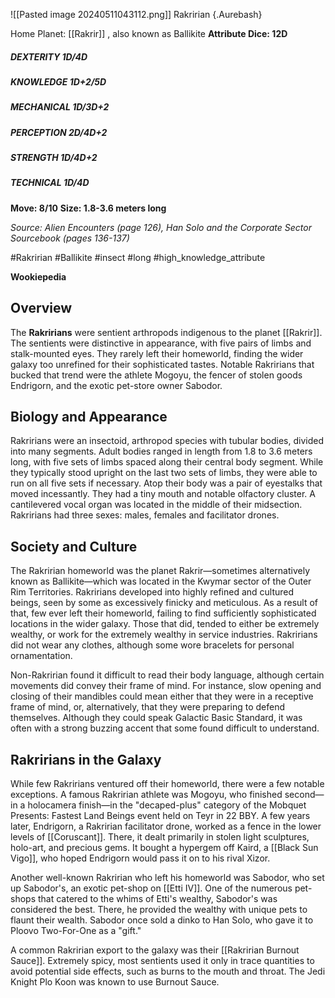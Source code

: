 ![[Pasted image 20240511043112.png]]
Rakririan {.Aurebash}

Home Planet: [[Rakrir]] , also known as Ballikite
**Attribute Dice: 12D**
##### DEXTERITY 1D/4D
##### KNOWLEDGE 1D+2/5D
##### MECHANICAL 1D/3D+2
##### PERCEPTION 2D/4D+2
##### STRENGTH 1D/4D+2
##### TECHNICAL 1D/4D
**Move: 8/10**
**Size: 1.8-3.6 meters long**

*Source: Alien Encounters (page 126), Han Solo and the Corporate Sector Sourcebook (pages 136-137)*

#Rakririan #Ballikite #insect #long
#high_knowledge_attribute 

**Wookiepedia**

## Overview

The **Rakririans** were sentient arthropods indigenous to the planet [[Rakrir]]. The sentients were distinctive in appearance, with five pairs of limbs and stalk-mounted eyes. They rarely left their homeworld, finding the wider galaxy too unrefined for their sophisticated tastes. Notable Rakririans that bucked that trend were the athlete Mogoyu, the fencer of stolen goods Endrigorn, and the exotic pet-store owner Sabodor.

## Biology and Appearance

Rakririans were an insectoid, arthropod species with tubular bodies, divided into many segments. Adult bodies ranged in length from 1.8 to 3.6 meters long, with five sets of limbs spaced along their central body segment. While they typically stood upright on the last two sets of limbs, they were able to run on all five sets if necessary. Atop their body was a pair of eyestalks that moved incessantly. They had a tiny mouth and notable olfactory cluster. A cantilevered vocal organ was located in the middle of their midsection. Rakririans had three sexes: males, females and facilitator drones.

## Society and Culture

The Rakririan homeworld was the planet Rakrir—sometimes alternatively known as Ballikite—which was located in the Kwymar sector of the Outer Rim Territories. Rakririans developed into highly refined and cultured beings, seen by some as excessively finicky and meticulous. As a result of that, few ever left their homeworld, failing to find sufficiently sophisticated locations in the wider galaxy. Those that did, tended to either be extremely wealthy, or work for the extremely wealthy in service industries. Rakririans did not wear any clothes, although some wore bracelets for personal ornamentation.

Non-Rakririan found it difficult to read their body language, although certain movements did convey their frame of mind. For instance, slow opening and closing of their mandibles could mean either that they were in a receptive frame of mind, or, alternatively, that they were preparing to defend themselves. Although they could speak Galactic Basic Standard, it was often with a strong buzzing accent that some found difficult to understand.

## Rakririans in the Galaxy

While few Rakririans ventured off their homeworld, there were a few notable exceptions. A famous Rakririan athlete was Mogoyu, who finished second—in a holocamera finish—in the "decaped-plus" category of the Mobquet Presents: Fastest Land Beings event held on Teyr in 22 BBY. A few years later, Endrigorn, a Rakririan facilitator drone, worked as a fence in the lower levels of [[Coruscant]]. There, it dealt primarily in stolen light sculptures, holo-art, and precious gems. It bought a hypergem off Kaird, a [[Black Sun Vigo]], who hoped Endrigorn would pass it on to his rival Xizor.

Another well-known Rakririan who left his homeworld was Sabodor, who set up Sabodor's, an exotic pet-shop on [[Etti IV]]. One of the numerous pet-shops that catered to the whims of Etti's wealthy, Sabodor's was considered the best. There, he provided the wealthy with unique pets to flaunt their wealth. Sabodor once sold a dinko to Han Solo, who gave it to Ploovo Two-For-One as a "gift."

A common Rakririan export to the galaxy was their [[Rakririan Burnout Sauce]]. Extremely spicy, most sentients used it only in trace quantities to avoid potential side effects, such as burns to the mouth and throat. The Jedi Knight Plo Koon was known to use Burnout Sauce.
